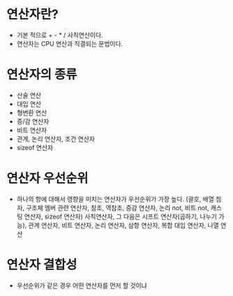 # 연산자란?

- 기본 적으로 + - * / 사칙연산이다.
- 연산자는 CPU 연산과 직결되는 문법이다.



# 연산자의 종류

- 산술 연산
- 대입 연산
- 형변환 연산
- 증/감 연산자
- 비트 연산자
- 관계, 논리 연산자, 조건 연산자
- sizeof 연산자



# 연산자 우선순위

- 하나의 항에 대해서 영향을 미치는 연산자가 우선순위가 가장 높다.
  (괄호, 배열 첨자, 구조체 멤버 관련 연산자, 참조, 역참조, 증감 연산자, 
  논리 not, 비트 not, 캐스팅 연산자, sizeof 연산자)
  사칙연산자, 그 다음은 시프트 연산자(곱하기, 나누기 가능), 
  관계 연산자, 비트 연산자, 논리 연산자, 삼항 연산자, 복합 대입 연산자,
  나열 연산



# 연산자 결합성

- 우선순위가 같은 경우 어떤 연산자를 먼저 할 것이냐



